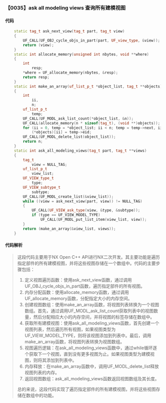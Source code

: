 ### 【0035】ask all modeling views 查询所有建模视图

#### 代码

```cpp
    static tag_t ask_next_view(tag_t part, tag_t view)  
    {  
        UF_CALL(UF_OBJ_cycle_objs_in_part(part, UF_view_type, &view));  
        return (view);  
    }  
    static int allocate_memory(unsigned int nbytes, void **where)  
    {  
        int  
            resp;  
        *where = UF_allocate_memory(nbytes, &resp);  
        return resp;  
    }  
    static int make_an_array(uf_list_p_t *object_list, tag_t **objects)  
    {  
        int  
            ii,  
            n;  
        uf_list_p_t  
            temp;  
        UF_CALL(UF_MODL_ask_list_count(*object_list, &n));  
        UF_CALL(allocate_memory(n * sizeof(tag_t), (void **)objects));  
        for (ii = 0, temp = *object_list; ii < n; temp = temp->next, ii++)  
            (*objects)[ii] = temp->eid;  
        UF_CALL(UF_MODL_delete_list(object_list));  
        return n;  
    }  
    static int ask_all_modeling_views(tag_t part, tag_t **views)  
    {  
        tag_t  
            view = NULL_TAG;  
        uf_list_p_t  
            view_list;  
        UF_VIEW_type_t  
            type;  
        UF_VIEW_subtype_t  
            subtype;  
        UF_CALL(UF_MODL_create_list(&view_list));  
        while ((view = ask_next_view(part, view)) != NULL_TAG)  
        {  
            UF_CALL(UF_VIEW_ask_type(view, &type, &subtype));  
            if (type == UF_VIEW_MODEL_TYPE)  
                UF_CALL(UF_MODL_put_list_item(view_list, view));  
        }  
        return (make_an_array(&view_list, views));  
    }

```

#### 代码解析

> 这段代码主要用于NX Open C++ API进行NX二次开发。其主要功能是遍历指定部件的所有建模视图，并将这些视图存储在一个数组中。代码的主要步骤包括：
>
> 1. 定义视图遍历函数：使用ask_next_view函数，通过调用UF_OBJ_cycle_objs_in_part函数，遍历指定部件的所有视图。
> 2. 内存分配函数：使用allocate_memory函数，通过调用UF_allocate_memory函数，分配指定大小的内存空间。
> 3. 创建视图数组：使用make_an_array函数，将视图列表转换为一个视图数组。首先，通过调用UF_MODL_ask_list_count获取列表中的视图数量，然后分配相应大小的内存空间，并将视图的标签存储在数组中。
> 4. 获取所有建模视图：使用ask_all_modeling_views函数，首先创建一个视图列表，然后遍历所有视图，如果视图类型为UF_VIEW_MODEL_TYPE，则将该视图添加到列表中。最后，调用make_an_array函数，将视图列表转换为视图数组。
> 5. 视图遍历逻辑：在ask_all_modeling_views函数中，通过while循环逐个获取下一个视图，直到没有更多视图为止。如果视图类型为建模视图，则将其添加到列表中。
> 6. 内存释放：在make_an_array函数中，调用UF_MODL_delete_list释放视图列表的内存。
> 7. 返回视图数组：ask_all_modeling_views函数返回视图数组及其长度。
>
> 总的来说，这段代码实现了遍历指定部件的所有建模视图，并将这些视图存储在数组中的功能。
>
